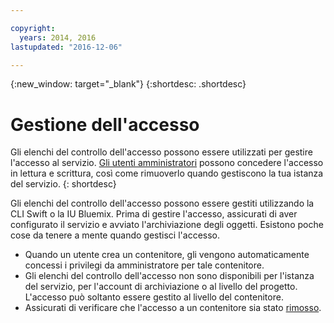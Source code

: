 ```yaml
---

copyright:
  years: 2014, 2016
lastupdated: "2016-12-06"

---
```

{:new_window: target="_blank"}
{:shortdesc: .shortdesc}



# Gestione dell'accesso

Gli elenchi del controllo dell'accesso possono essere utilizzati per gestire l'accesso al servizio. [Gli utenti amministratori](/docs/services/ObjectStorage/os_access_types.html) possono concedere l'accesso in lettura e scrittura, così come rimuoverlo quando gestiscono la tua istanza del servizio.
{: shortdesc}


Gli elenchi del controllo dell'accesso possono essere gestiti utilizzando la CLI Swift o la IU Bluemix. Prima di gestire l'accesso, assicurati di aver configurato il servizio e avviato l'archiviazione degli oggetti. Esistono poche cose da tenere a mente quando gestisci l'accesso. 
  * Quando un utente crea un contenitore, gli vengono automaticamente concessi i privilegi da amministratore per tale contenitore.
  * Gli elenchi del controllo dell'accesso non sono disponibili per l'istanza del servizio, per l'account di archiviazione o al livello del progetto. L'accesso può soltanto essere gestito al livello del contenitore.
  * Assicurati di verificare che l'accesso a un contenitore sia stato [rimosso](/docs/services/ObjectStorage/os_remove_access.html).

